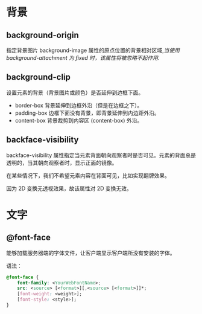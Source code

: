 # 背景

## background-origin

指定背景图片 background-image 属性的原点位置的背景相对区域,_当使用 background-attachment 为 fixed 时，该属性将被忽略不起作用_.

## background-clip

设置元素的背景（背景图片或颜色）是否延伸到边框下面。

- border-box 背景延伸到边框外沿（但是在边框之下）。
- padding-box 边框下面没有背景，即背景延伸到内边距外沿。
- content-box 背景裁剪到内容区 (content-box) 外沿。

## backface-visibility

backface-visibility 属性指定当元素背面朝向观察者时是否可见。元素的背面总是透明的，当其朝向观察者时，显示正面的镜像。

在某些情况下，我们不希望元素内容在背面可见，比如实现翻牌效果。

因为 2D 变换无透视效果，故该属性对 2D 变换无效。

# 文字

## @font-face

能够加载服务器端的字体文件，让客户端显示客户端所没有安装的字体。

语法：

```CSS
@font-face {
    font-family: <YourWebFontName>;
    src: <source> [<format>][,<source> [<format>]]*;
    [font-weight: <weight>];
    [font-style: <style>];
}
```

